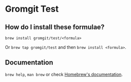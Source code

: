 # Gromgit Test

## How do I install these formulae?

`brew install gromgit/test/<formula>`

Or `brew tap gromgit/test` and then `brew install <formula>`.

## Documentation

`brew help`, `man brew` or check [Homebrew's documentation](https://docs.brew.sh).
